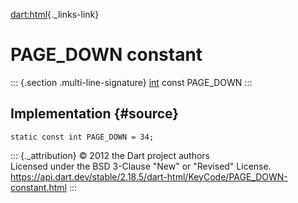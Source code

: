 [dart:html](../../dart-html/dart-html-library){._links-link}

PAGE\_DOWN constant
===================

::: {.section .multi-line-signature}
[int](../../dart-core/int-class) const PAGE\_DOWN
:::

Implementation {#source}
--------------

``` {.language-dart data-language="dart"}
static const int PAGE_DOWN = 34;
```

::: {._attribution}
© 2012 the Dart project authors\
Licensed under the BSD 3-Clause \"New\" or \"Revised\" License.\
<https://api.dart.dev/stable/2.18.5/dart-html/KeyCode/PAGE_DOWN-constant.html>
:::
